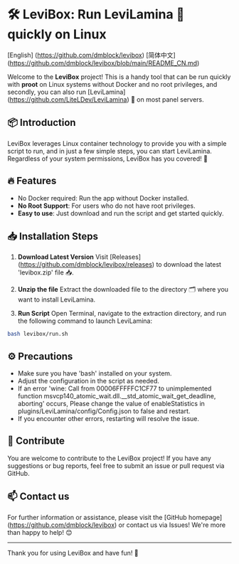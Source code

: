# 🛠️ LeviBox: Run LeviLamina 🚀 quickly on Linux

[English] (https://github.com/dmblock/levibox)
[简体中文] (https://github.com/dmblock/levibox/blob/main/README_CN.md)

Welcome to the **LeviBox** project! This is a handy tool that can be run quickly with **proot** on Linux systems without Docker and no root privileges, and secondly, you can also run [LeviLamina] (https://github.com/LiteLDev/LeviLamina) 🎉 on most panel servers.

## 📦 Introduction

LeviBox leverages Linux container technology to provide you with a simple script to run, and in just a few simple steps, you can start LeviLamina. Regardless of your system permissions, LeviBox has you covered! 💪

## 🔥 Features

- No Docker required: Run the app without Docker installed.
- **No Root Support**: For users who do not have root privileges.
- **Easy to use**: Just download and run the script and get started quickly.

## 📥 Installation Steps

1. **Download Latest Version**
Visit [Releases] (https://github.com/dmblock/levibox/releases) to download the latest 'levibox.zip' file 📥.

2. **Unzip the file**
Extract the downloaded file to the directory 🗂️ where you want to install LeviLamina.

3. **Run Script**
Open Terminal, navigate to the extraction directory, and run the following command to launch LeviLamina:
```bash
bash levibox/run.sh
```

## ⚙️ Precautions

- Make sure you have 'bash' installed on your system.
- Adjust the configuration in the script as needed.
- If an error 'wine: Call from 00006FFFFFC1CF77 to unimplemented function msvcp140_atomic_wait.dll.__std_atomic_wait_get_deadline, aborting' occurs, Please change the value of enableStatistics in plugins/LeviLamina/config/Config.json to false and restart.
- If you encounter other errors, restarting will resolve the issue.

## 🤝 Contribute

You are welcome to contribute to the LeviBox project! If you have any suggestions or bug reports, feel free to submit an issue or pull request via GitHub.

## 📫 Contact us

For further information or assistance, please visit the [GitHub homepage] (https://github.com/dmblock/levibox) or contact us via Issues! We're more than happy to help! 😊

---

Thank you for using LeviBox and have fun! 🎊

